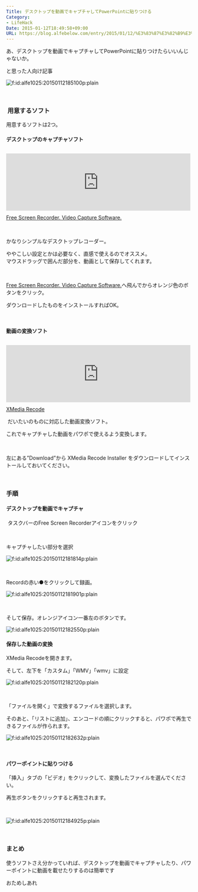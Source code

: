 ```yaml
---
Title: デスクトップを動画でキャプチャしてPowerPointに貼りつける
Category:
- LifeHack
Date: 2015-01-12T18:49:58+09:00
URL: https://blog.alfebelow.com/entry/2015/01/12/%E3%83%87%E3%82%B9%E3%82%AF%E3%83%88%E3%83%83%E3%83%97%E3%82%92%E5%8B%95%E7%94%BB%E3%81%A7%E3%82%AD%E3%83%A3%E3%83%97%E3%83%81%E3%83%A3%E3%81%97%E3%81%A6PowerPoint%E3%81%AB%E8%B2%BC%E3%82%8A%E3%81%A4%E3%81%91
---
```


<p>あ、デスクトップを動画でキャプチャしてPowerPointに貼りつけたらいいんじゃないか。</p>
<p>と思った人向け記事</p>
<p><img class="hatena-fotolife" title="f:id:alfe1025:20150112185100p:plain" src="http://cdn-ak.f.st-hatena.com/images/fotolife/a/alfe1025/20150112/20150112185100.png" alt="f:id:alfe1025:20150112185100p:plain" /></p>
<p> </p>
<p><!-- more --></p>

###  用意するソフト

<p>用意するソフトは2つ。</p>
<h4>デスクトップのキャプチャソフト</h4>
<p><iframe class="embed-card embed-webcard" style="width: 100%; height: 155px; max-width: 500px; margin: 10px 0px;" title="Free Screen Recorder. Video Capture Software." src="http://hatenablog.com/embed?url=http%3A%2F%2Fsrecorder.com%2F" frameborder="0" scrolling="no">&amp;amp;amp;lt;a href="http://srecorder.com/" data-mce-href="http://srecorder.com/"&amp;amp;amp;gt;Free Screen Recorder. Video Capture Software.&amp;amp;amp;lt;/a&amp;amp;amp;gt;</iframe><br /> <a href="http://srecorder.com/">Free Screen Recorder. Video Capture Software.</a></p>
<p> </p>
<p>かなりシンプルなデスクトップレコーダー。</p>
<p>ややこしい設定とかは必要なく、直感で使えるのでオススメ。<br />マウスドラッグで囲んだ部分を、動画として保存してくれます。</p>
<p> </p>
<p><a href="http://srecorder.com/">Free Screen Recorder. Video Capture Software.</a>へ飛んでからオレンジ色のボタンをクリック。</p>
<p>ダウンロードしたものをインストールすればOK。</p>
<p> </p>
<h4>動画の変換ソフト</h4>
<p><iframe class="embed-card embed-webcard" style="width: 100%; height: 155px; max-width: 500px; margin: 10px 0px;" title="XMedia Recode" src="http://hatenablog.com/embed?url=http%3A%2F%2Fwww.xmedia-recode.de%2F" frameborder="0" scrolling="no">&amp;amp;amp;lt;a href="http://www.xmedia-recode.de/" data-mce-href="http://www.xmedia-recode.de/"&amp;amp;amp;gt;XMedia Recode&amp;amp;amp;lt;/a&amp;amp;amp;gt;</iframe><br /> <a href="http://www.xmedia-recode.de/">XMedia Recode</a></p>
<p> だいたいのものに対応した動画変換ソフト。 </p>
<p>これでキャプチャした動画をパワポで使えるよう変換します。</p>
<p> </p>
<p>左にある”Download”から XMedia Recode Installer をダウンロードしてインストールしておいてください。</p>
<p> </p>

### 手順

<h4>デスクトップを動画でキャプチャ</h4>
<p> タスクバーのFree Screen Recorderアイコンをクリック</p>
<p> </p>
<p>キャプチャしたい部分を選択</p>
<p><img class="hatena-fotolife" title="f:id:alfe1025:20150112181814p:plain" src="http://cdn-ak.f.st-hatena.com/images/fotolife/a/alfe1025/20150112/20150112181814.png" alt="f:id:alfe1025:20150112181814p:plain" /></p>
<p> </p>
<p>Recordの赤い●をクリックして録画。</p>
<p><img class="hatena-fotolife" title="f:id:alfe1025:20150112181901p:plain" src="http://cdn-ak.f.st-hatena.com/images/fotolife/a/alfe1025/20150112/20150112181901.png" alt="f:id:alfe1025:20150112181901p:plain" /></p>
<p> </p>
<p>そして保存。オレンジアイコン一番左のボタンです。</p>
<p><img class="hatena-fotolife" title="f:id:alfe1025:20150112182550p:plain" src="http://cdn-ak.f.st-hatena.com/images/fotolife/a/alfe1025/20150112/20150112182550.png" alt="f:id:alfe1025:20150112182550p:plain" /></p>
<h4>保存した動画の変換</h4>
<p>XMedia Recodeを開きます。</p>
<p>そして、左下を「カスタム」「WMV」「wmv」に設定</p>
<p><img class="hatena-fotolife" title="f:id:alfe1025:20150112182120p:plain" src="http://cdn-ak.f.st-hatena.com/images/fotolife/a/alfe1025/20150112/20150112182120.png" alt="f:id:alfe1025:20150112182120p:plain" /></p>
<p> </p>
<p>「ファイルを開く」で変換するファイルを選択します。</p>
<p>そのあと、「リストに追加」、エンコードの順にクリックすると、パワポで再生できるファイルが作られます。</p>
<p><img class="hatena-fotolife" title="f:id:alfe1025:20150112182632p:plain" src="http://cdn-ak.f.st-hatena.com/images/fotolife/a/alfe1025/20150112/20150112182632.png" alt="f:id:alfe1025:20150112182632p:plain" /></p>
<p> </p>
<h4>パワーポイントに貼りつける</h4>
<p>「挿入」タブの「ビデオ」をクリックして、変換したファイルを選んでください。</p>
<p>再生ボタンをクリックすると再生されます。</p>
<p> </p>
<p><img class="hatena-fotolife" title="f:id:alfe1025:20150112184925p:plain" src="http://cdn-ak.f.st-hatena.com/images/fotolife/a/alfe1025/20150112/20150112184925.png" alt="f:id:alfe1025:20150112184925p:plain" /></p>
<p> </p>

### まとめ

<p>使うソフトさえ分かっていれば、デスクトップを動画でキャプチャしたり、パワーポイントに動画を載せたりするのは簡単です</p>
<p>おためしあれ</p>
<p> </p>
<p> </p>
<p> </p>
<p> </p>

